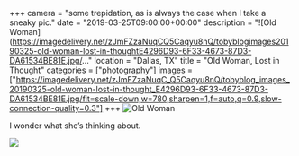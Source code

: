 +++
camera = "some trepidation, as is always the case when I take a sneaky pic."
date = "2019-03-25T09:00:00+00:00"
description = "![Old Woman](https://imagedelivery.net/zJmFZzaNuqCQ5Caqyu8nQ/tobyblogimages20190325-old-woman-lost-in-thoughtE4296D93-6F33-4673-87D3-DA61534BE81E.jpg/..."
location = "Dallas, TX"
title = "Old Woman, Lost in Thought"
categories = ["photography"]
images = ["https://imagedelivery.net/zJmFZzaNuqC_Q5Caqyu8nQ/tobyblog_images_20190325-old-woman-lost-in-thought_E4296D93-6F33-4673-87D3-DA61534BE81E.jpg/fit=scale-down,w=780,sharpen=1,f=auto,q=0.9,slow-connection-quality=0.3"]
+++
![Old Woman](https://imagedelivery.net/zJmFZzaNuqC_Q5Caqyu8nQ/tobyblog_images_20190325-old-woman-lost-in-thought_E4296D93-6F33-4673-87D3-DA61534BE81E.jpg/fit=scale-down,w=780,sharpen=1,f=auto,q=0.9,slow-connection-quality=0.3)
<!--more-->
I wonder what she’s thinking about.

![](https://imagedelivery.net/zJmFZzaNuqC_Q5Caqyu8nQ/tobyblog_images_remote_cloudinary_41fd038d_0EAD8F61-C706-4A33-8CB0-105D924F1F40.jpg/fit=scale-down,w=780,sharpen=1,f=auto,q=0.9,slow-connection-quality=0.3)
